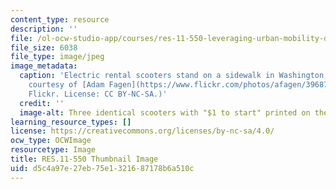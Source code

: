 ```yaml
---
content_type: resource
description: ''
file: /ol-ocw-studio-app/courses/res-11-550-leveraging-urban-mobility-disruptions-to-create-better-cities-spring-2021/d5c4a97e27eb75e1321687178b6a510c_RES-11-550s21-th.jpg
file_size: 6038
file_type: image/jpeg
image_metadata:
  caption: 'Electric rental scooters stand on a sidewalk in Washington, DC. (Photo
    courtesy of [Adam Fagen](https://www.flickr.com/photos/afagen/39687106833) on
    Flickr. License: CC BY-NC-SA.)'
  credit: ''
  image-alt: Three identical scooters with "$1 to start" printed on them
learning_resource_types: []
license: https://creativecommons.org/licenses/by-nc-sa/4.0/
ocw_type: OCWImage
resourcetype: Image
title: RES.11-550 Thumbnail Image
uid: d5c4a97e-27eb-75e1-3216-87178b6a510c
---
```

